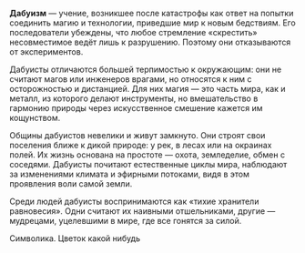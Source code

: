 **Дабуизм** — учение, возникшее после катастрофы как ответ на попытки соединить магию и технологии, приведшие мир к новым бедствиям. Его последователи убеждены, что любое стремление «скрестить» несовместимое ведёт лишь к разрушению. Поэтому они отказываются от экспериментов.

Дабуисты отличаются большей терпимостью к окружающим: они не считают магов или инженеров врагами, но относятся к ним с осторожностью и дистанцией. Для них магия — это часть мира, как и металл, из которого делают инструменты, но вмешательство в гармонию природы через искусственное смешение кажется им кощунством.

Общины дабуистов невелики и живут замкнуто. Они строят свои поселения ближе к дикой природе: у рек, в лесах или на окраинах полей. Их жизнь основана на простоте — охота, земледелие, обмен с соседями. Дабуисты почитают естественные циклы мира, наблюдают за изменениями климата и эфирными потоками, видя в этом проявления воли самой земли.

Среди людей дабуисты воспринимаются как «тихие хранители равновесия». Одни считают их наивными отшельниками, другие — мудрецами, уцелевшими в мире, где все гонятся за силой.

Символика.
Цветок какой нибудь